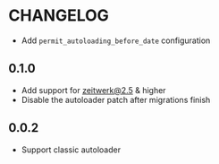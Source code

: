 # CHANGELOG

* Add `permit_autoloading_before_date` configuration

## 0.1.0

* Add support for zeitwerk@2.5 & higher
* Disable the autoloader patch after migrations finish

## 0.0.2

* Support classic autoloader
